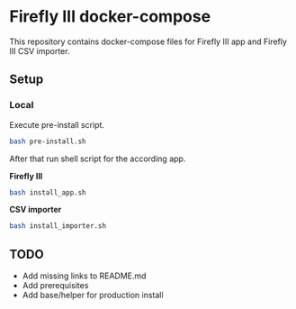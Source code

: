 # Firefly III docker-compose

This repository contains docker-compose files for Firefly III app and Firefly 
III CSV importer.

## Setup

### Local
Execute pre-install script.

```bash
bash pre-install.sh
```

After that run shell script for the according app.

**Firefly III**
```bash
bash install_app.sh
```

**CSV importer**
```bash
bash install_importer.sh
```

## TODO

* Add missing links to README.md
* Add prerequisites
* Add base/helper for production install